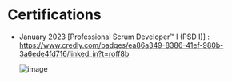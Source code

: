 # Certifications

- January 2023 [Professional Scrum Developer™ I (PSD I)] : https://www.credly.com/badges/ea86a349-8386-41ef-980b-3a6ede4fd716/linked_in?t=roff8b
  
  ![image](https://github.com/RadiLina/Certifications/assets/32329702/5e6a4d29-3698-4669-abda-2835935b0b30)
